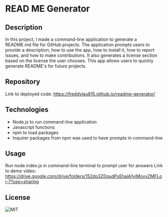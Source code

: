 # READ ME Generator

## Description
In this project, I made a command-line application to generate a README.md file for GitHub projects. The application prompts users to provide a description, how to use the app, how to install it, how to report issues, and how to make contributions. It also generates a license section based on the license the user chooses. This app allows users to quickly generate README's for future projects.

## Repository
Link to deployed code: https://freddylau815.github.io/readme-generator/

## Technologies
 - Node.js to run command-line application
 - Javascript functions 
 - npm to load packages
 - Inquirer packages from npm was used to have prompts in command-line

## Usage
Run node index.js in command-line terminal to prompt user for answers
Link to demo video: https://drive.google.com/drive/folders/152do3Z0gudPxEhaiA1yjMovvZMFLoi-7?usp=sharing

## License
![MIT](https://img.shields.io/badge/license-MIT-brightgreen.svg)
